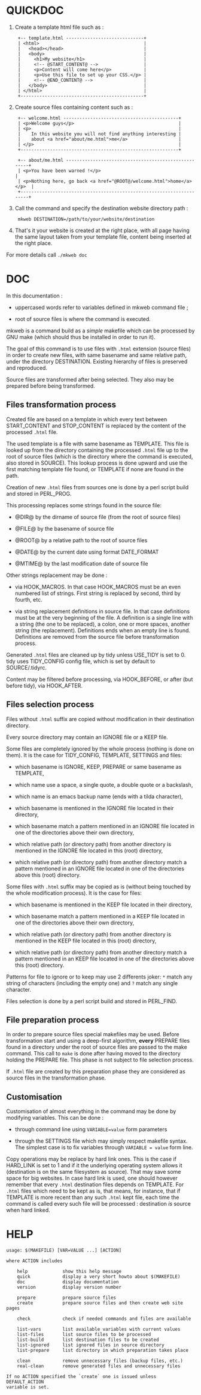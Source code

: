 # QUICKDOC

1. Create a template html file such as :

        +-- template.html -----------------------------+
        | <html>                                       |
        |   <head></head>                              |
        |   <body>                                     |
        |     <h1>My website</h1>                      |
        |     <!-- @START_CONTENT@ -->                 |
        |     <p>Content will come here</p>            |
        |     <p>Use this file to set up your CSS.</p> |
        |     <!-- @END_CONTENT@ -->                   |
        |   </body>                                    |
        | </html>                                      |
        +----------------------------------------------+

2. Create source files containing content such as :

        +-- welcome.html -------------------------------------------+
        | <p>Welcome guys</p>                                       |
        | <p>                                                       |
        |    In this website you will not find anything interesting |
        |    about <a href="about/me.html">me</a>                   |
        | </p>                                                      |
        +-----------------------------------------------------------+
   
        +-- about/me.html -----------------------------------------------------+
        | <p>You have been warned !</p>                                        |
        | <p>Nothing here, go back <a href="@ROOT@/welcome.html">home</a></p>  |
        +----------------------------------------------------------------------+
   
3. Call the command and specify the destination website directory path :

        mkweb DESTINATION=/path/to/your/website/destination

4. That's it your website is created at the right place, with all page
   having the same layout taken from your template file, content being
   inserted at the right place.

For more details call `./mkweb doc`


# DOC

In this documentation :

* uppercased words refer to variables defined in mkweb command file ;

* root of source files is where the command is executed.

mkweb is a command build as a *simple* makefile which can be processed by
GNU make (which should thus be installed in order to run it).

The goal of this command is to use files with `.html` extension (source
files) in order to create new files, with same basename and same relative
path, under the directory DESTINATION. Existing hierarchy of files is
preserved and reproduced.

Source files are transformed after being selected. They also may be prepared
before being transformed.

Files transformation process
----------------------------

Created file are based on a template in which every text between
START_CONTENT and STOP_CONTENT is replaced by the content of the processed
`.html` file.

The used template is a file with same basename as TEMPLATE. This file is
looked up from the directory containing the processed `.html` file up to the
root of source files (which is the directory where the command is executed,
also stored in SOURCE). This lookup process is done upward and use the first
matching template file found, or TEMPLATE if none are found in the path.

Creation of new `.html` files from sources one is done by a perl script
build and stored in PERL_PROG.

This processing replaces some strings found in the source file:

* @DIR@ by the dirname of source file (from the root of source files)

* @FILE@ by the basename of source file

* @ROOT@ by a relative path to the root of source files

* @DATE@ by the current date using format DATE_FORMAT

* @MTIME@ by the last modification date of source file

Other strings replacement may be done :

* via HOOK_MACROS. In that case HOOK_MACROS must be an even numbered list of
  strings. First string is replaced by second, third by fourth, etc.

* via string replacement definitions in source file. In that case
  definitions must be at the very beginning of the file. A definition is a
  single line with a string (the one to be replaced), a colon, one or more
  spaces, another string (the replacement). Definitions ends when an empty
  line is found. Definitions are removed from the source file before
  transformation process.

Generated `.html` files are cleaned up by tidy unless USE_TIDY is set to
0. tidy uses TIDY_CONFIG config file, which is set by default to
SOURCE/.tidyrc.

Content may be filtered before processing, via HOOK_BEFORE, or after (but
before tidy), via HOOK_AFTER.

Files selection process
-----------------------

Files without `.html` suffix are copied without modification in their
destination directory.

Every source directory may contain an IGNORE file or a KEEP file.

Some files are completely ignored by the whole process (nothing is done on
them). It is the case for TIDY_CONFIG, TEMPLATE, SETTINGS and files:

* which basename is IGNORE, KEEP, PREPARE or same basename as TEMPLATE,

* which name use a space, a single quote, a double quote or a backslash,

* which name is an emacs backup name (ends with a tilda character),

* which basename is mentioned in the IGNORE file located in their directory,

* which basename match a pattern mentioned in an IGNORE file located in one
  of the directories above their own directory,

* which relative path (or directory path) from another directory is
  mentioned in the IGNORE file located in this (root) directory,

* which relative path (or directory path) from another directory match a
  pattern mentioned in an IGNORE file located in one of the directories
  above this (root) directory.

Some files with `.html` suffix may be copied as is (without being touched by
the whole modification process). It is the case for files:

* which basename is mentioned in the KEEP file located in their directory,

* which basename match a pattern mentioned in a KEEP file located in one of
  the directories above their own directory,

* which relative path (or directory path) from another directory is
  mentioned in the KEEP file located in this (root) directory,

* which relative path (or directory path) from another directory match a
  pattern mentioned in an KEEP file located in one of the directories above
  this (root) directory.

Patterns for file to ignore or to keep may use 2 differents joker: `*` match
any string of characters (including the empty one) and `?` match any single
character.

Files selection is done by a perl script build and stored in PERL_FIND.

File preparation process
------------------------

In order to prepare source files special makefiles may be used. Before
transformation start and using a deep-first algorithm, **every** PREPARE
files found in a directory under the root of source files are passed to the
make command. This call to `make` is done after having moved to the
directory holding the PREPARE file. This phase is not subject to file
selection process.

If `.html` file are created by this preparation phase they are considered as
source files in the transformation phase.

Customisation
-------------

Customisation of almost everything in the command may be done by modifying
variables. This can be done :

* through command line using `VARIABLE=value` form parameters

* through the SETTINGS file which may simply respect makefile syntax. The
  simplest case is to fix variables through `VARIABLE = value` form line.

Copy operations may be replace by hard link ones. This is the case if
HARD_LINK is set to 1 and if it the underlying operating system allows it
(destination is on the same filesystem as source). That may save some space
for big websites. In case hard link is used, one should however remember
that every `.html` destination files depends on TEMPLATE. For `.html` files
which need to be kept as is, that means, for instance, that if TEMPLATE is
more recent than any such `.html` kept file, each time the command is called
every such file will be processed : destination *is* source when hard
linked.


# HELP

    usage: $(MAKEFILE) [VAR=VALUE ...] [ACTION]
    
    where ACTION includes
    
        help             show this help message
        quick            display a very short howto about $(MAKEFILE)
        doc              display documentation
        version          display version number
    
        prepare          prepare source files
        create           prepare source files and then create web site pages
    
        check            check if needed commands and files are available
    
        list-vars        list available variables with current values
        list-files       list source files to be processed
        list-build       list destination files to be created
        list-ignored     list ignored files in source directory
        list-prepare     list directory in which preparation takes place
    
        clean            remove unnecessary files (backup files, etc.)
        real-clean       remove generated files and unnecessary files
    
    If no ACTION specified the `create` one is issued unless DEFAULT_ACTION
    variable is set. 

